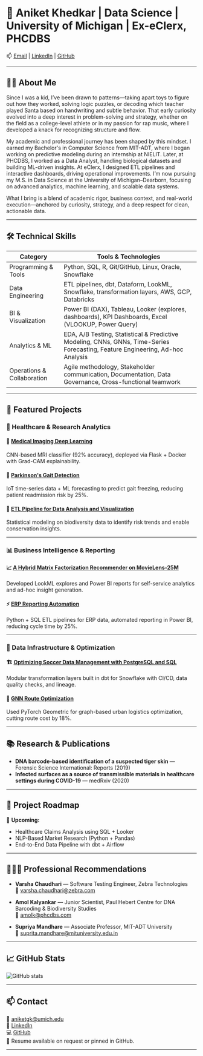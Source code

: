 # 👋 Aniket Khedkar | Data Science | University of Michigan | Ex-eClerx, PHCDBS

📫 [Email](mailto:aniketgk@umich.edu) | [LinkedIn](https://www.linkedin.com/in/aniket-khedkar-ak/) | [GitHub](https://github.com/Aniket-Khedkar)

---

## 👨‍🎓 About Me

Since I was a kid, I’ve been drawn to patterns—taking apart toys to figure out how they worked, solving logic puzzles, or decoding which teacher played Santa based on handwriting and subtle behavior. That early curiosity evolved into a deep interest in problem-solving and strategy, whether on the field as a college-level athlete or in my passion for rap music, where I developed a knack for recognizing structure and flow.

My academic and professional journey has been shaped by this mindset. I earned my Bachelor's in Computer Science from MIT-ADT, where I began working on predictive modeling during an internship at NIELIT. Later, at PHCDBS, I worked as a Data Analyst, handling biological datasets and building ML-driven insights. At eClerx, I designed ETL pipelines and interactive dashboards, driving operational improvements. I’m now pursuing my M.S. in Data Science at the University of Michigan–Dearborn, focusing on advanced analytics, machine learning, and scalable data systems.

What I bring is a blend of academic rigor, business context, and real-world execution—anchored by curiosity, strategy, and a deep respect for clean, actionable data.

---

## 🛠 Technical Skills

| Category                  | Tools & Technologies                                                                                  |
|--------------------------|------------------------------------------------------------------------------------------------------|
| Programming & Tools      | Python, SQL, R, Git/GitHub, Linux, Oracle, Snowflake                                                  |
| Data Engineering         | ETL pipelines, dbt, Dataform, LookML, Snowflake, transformation layers, AWS, GCP, Databricks         |
| BI & Visualization       | Power BI (DAX), Tableau, Looker (explores, dashboards), KPI Dashboards, Excel (VLOOKUP, Power Query) |
| Analytics & ML           | EDA, A/B Testing, Statistical & Predictive Modeling, CNNs, GNNs, Time-Series Forecasting, Feature Engineering, Ad-hoc Analysis |
| Operations & Collaboration | Agile methodology, Stakeholder communication, Documentation, Data Governance, Cross-functional teamwork |

---

## 📂 Featured Projects

### 🏥 Healthcare & Research Analytics

#### 🔬 [Medical Imaging Deep Learning](https://github.com/Aniket-Khedkar/medical-imaging-cnn)  
CNN-based MRI classifier (92% accuracy), deployed via Flask + Docker with Grad-CAM explainability.

#### 🧠 [Parkinson's Gait Detection](https://github.com/Aniket-Khedkar/parkinsons-gait-analysis)  
IoT time-series data + ML forecasting to predict gait freezing, reducing patient readmission risk by 25%.

#### 🧬 [ETL Pipeline for Data Analysis and Visualization](https://github.com/Aniket-Khedkar/etl-pipeline-for-data-analysis-and-visualization)  
Statistical modeling on biodiversity data to identify risk trends and enable conservation insights.

---

### 📊 Business Intelligence & Reporting

#### 📈 [A Hybrid Matrix Factorization Recommender on MovieLens-25M ](https://github.com/Aniket-Khedkar/A-Hybrid-Matrix-Factorization-Recommender-on-MovieLens-25M)  
Developed LookML explores and Power BI reports for self-service analytics and ad-hoc insight generation.

#### ⚡ [ERP Reporting Automation](https://github.com/Aniket-Khedkar/erp-automated-reporting)  
Python + SQL ETL pipelines for ERP data, automated reporting in Power BI, reducing cycle time by 25%.

---

### 🧱 Data Infrastructure & Optimization

#### 🏗️ [Optimizing Soccer Data Management with PostgreSQL and SQL](https://github.com/Aniket-Khedkar/Optimizing-Soccer-Data-Management-Advanced-Database-Design-and-Analysis)  
Modular transformation layers built in dbt for Snowflake with CI/CD, data quality checks, and lineage.

#### 🚦 [GNN Route Optimization](https://github.com/Aniket-Khedkar/gnn-route-optimization)  
Used PyTorch Geometric for graph-based urban logistics optimization, cutting route cost by 18%.

---

## 📚 Research & Publications

- **DNA barcode-based identification of a suspected tiger skin** — Forensic Science International: Reports (2019)  
- **Infected surfaces as a source of transmissible materials in healthcare settings during COVID-19** — medRxiv (2020)

---

## 🧭 Project Roadmap

📌 **Upcoming:**  
- Healthcare Claims Analysis using SQL + Looker  
- NLP-Based Market Research (Python + Pandas)  
- End-to-End Data Pipeline with dbt + Airflow

---

## 🧑‍🤝‍🧑 Professional Recommendations

- **Varsha Chaudhari** — Software Testing Engineer, Zebra Technologies  
  📧 varsha.chaudhari@zebra.com

- **Amol Kalyankar** — Junior Scientist, Paul Hebert Centre for DNA Barcoding & Biodiversity Studies  
  📧 amolk@phcdbs.com

- **Supriya Mandhare** — Associate Professor, MIT-ADT University  
  📧 suprita.mandhare@mituniversity.edu.in

---

## 📈 GitHub Stats

![GitHub stats](https://github-readme-stats.vercel.app/api?username=Aniket-Khedkar&show_icons=true&theme=radical)

---

## 📫 Contact

📧 [aniketgk@umich.edu](mailto:aniketgk@umich.edu)  
🔗 [LinkedIn](https://www.linkedin.com/in/aniket-khedkar-ak/)  
💻 [GitHub](https://github.com/Aniket-Khedkar)  
📄 Resume available on request or pinned in GitHub.

---
